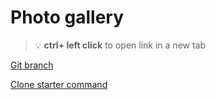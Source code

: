# Photo gallery 


> :bulb: **ctrl+ left click** to open link in a new tab 

[Git branch](https://github.com/codiku/react-native-advanced-concepts/tree/006-EN-gallery)

[Clone starter command](https://raw.githubusercontent.com/codiku/ressources/master/gallery_starter_command.txt)